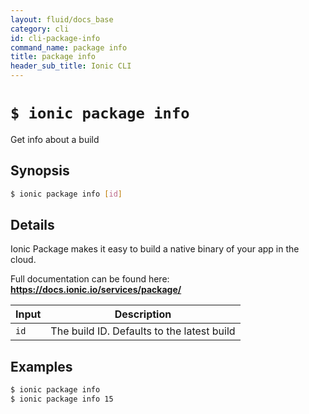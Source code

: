 ```yaml
---
layout: fluid/docs_base
category: cli
id: cli-package-info
command_name: package info
title: package info
header_sub_title: Ionic CLI
---
```


# `$ ionic package info`

Get info about a build
## Synopsis

```bash
$ ionic package info [id]
```
  
## Details

Ionic Package makes it easy to build a native binary of your app in the cloud.

Full documentation can be found here: **https://docs.ionic.io/services/package/**


Input | Description
----- | ----------
`id` | The build ID. Defaults to the latest build




## Examples

```bash
$ ionic package info 
$ ionic package info 15
```
